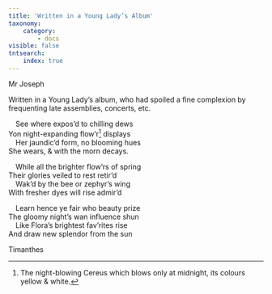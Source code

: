 ```yaml
---
title: 'Written in a Young Lady’s Album'
taxonomy:
    category:
        - docs
visible: false
tntsearch:
    index: true
---
```


<div class="author">Mr Joseph</div>

<span class="title">Written in a Young Lady’s album, who had spoiled a fine complexion by frequenting late assemblies, concerts, etc.</span>

&emsp;See where expos’d to chilling dews  
Yon night-expanding flow’r[^1] displays  
&emsp;Her jaundic’d form, no blooming hues  
She wears, & with the morn decays.

&emsp;While all the brighter flow’rs of spring  
Their glories veiled to rest retir’d  
&emsp;Wak’d by the bee or zephyr’s wing  
With fresher dyes will rise admir’d

&emsp;Learn hence ye fair who beauty prize  
The gloomy night’s wan influence shun  
&emsp;Like Flora’s brightest fav’rites rise  
And draw new splendor from the sun

Timanthes

[^1]: The night-blowing Cereus which blows only at midnight, its colours yellow & white.